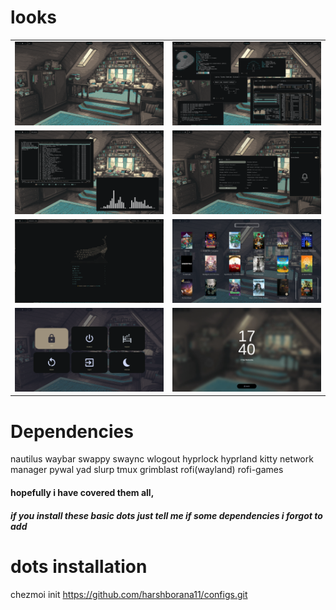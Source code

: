 
# looks 
|                      |                      |
|----------------------|----------------------|
| ![1](./assets/1.png) | ![2](./assets/2.png) |
| ![3](./assets/3.png) | ![4](./assets/4.png) |
| ![5](./assets/5.png) | ![6](./assets/6.png) |
| ![7](./assets/7.png) | ![8](./assets/8.png) |

# Dependencies 
nautilus
waybar
swappy
swaync
wlogout
hyprlock 
hyprland
kitty
network manager
pywal
yad
slurp
tmux
grimblast
rofi(wayland)
rofi-games 

#### hopefully i have covered them all, 
##### if you install these basic dots just tell me if some dependencies i forgot to add 

# dots installation 
chezmoi init https://github.com/harshborana11/configs.git
